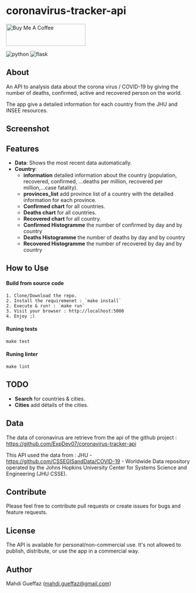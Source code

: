# coronavirus-tracker-api

<a href="https://www.buymeacoffee.com/mikedido" target="_blank">
<img src="https://cdn.buymeacoffee.com/buttons/v2/default-green.png" alt="Buy Me A Coffee" width="217" height="60" ></a>


![python](https://img.shields.io/badge/v3.7-Python3-green)
![flask](https://img.shields.io/badge/v1.1-flask-green)


## About

An API to analysis data about the corona virus / COVID-19  by giving the number of deaths, confirmed, active and recovered person on the world. 

The app give a detailed information for each country from the JHU and INSEE resources.

## Screenshot


## Features
* __Data__: Shows the most recent data automatically.
* __Country__:
   * __information__ detailed information about the country (population, recovered, confirmed, ...deaths per million, recovered per million,...case fatality).
   * __provinces_list__ add province list of a country with the detailled information for each province.
   * __Confirmed chart__ for all countries.
   * __Deaths chart__ for all countries.
   * __Recovered chart__ for all country.
   * __Confirmed Histogramme__ the number of confirmed by day and by country
   * __Deaths Histogramme__ the number of deaths by day and by country
   * __Recovered Histogramme__ the number of recovered by day and by country 

## How to Use
#### Build from source code
```
1. Clone/Download the repo.
2. Install the requiremenet : `make install`
2. Execute & run! : `make run`
3. Visit your browser : http://localhost:5000
4. Enjoy ;)
```
#### Runing tests
```
make test
```

#### Runing linter
```
make lint
```

## TODO

* __Search__ for countries & cities.
* __Cities__ add détails of the cities.

 ## Data
 The data of coronavirus are retrieve from the api of the github project : https://github.com/ExpDev07/coronavirus-tracker-api

 This API used the data from : JHU - https://github.com/CSSEGISandData/COVID-19 - Worldwide Data repository operated by the Johns Hopkins University Center for Systems Science and Engineering (JHU CSSE).


## Contribute
Please feel free to contribute pull requests or create issues for bugs and feature requests.

## License
The API is available for personal/non-commercial use. It's not allowed to publish, distribute, or use the app in a commercial way.

## Author
Mahdi Gueffaz (mahdi.gueffaz@gmail.com)